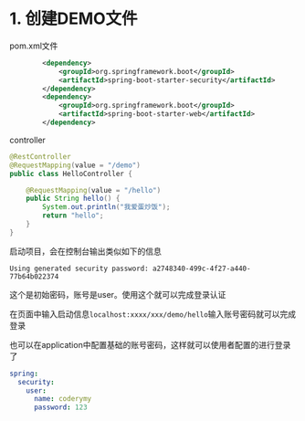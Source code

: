 # 1. 创建DEMO文件

pom.xml文件
```xml
        <dependency>
            <groupId>org.springframework.boot</groupId>
            <artifactId>spring-boot-starter-security</artifactId>
        </dependency>
        <dependency>
            <groupId>org.springframework.boot</groupId>
            <artifactId>spring-boot-starter-web</artifactId>
        </dependency>
```

controller
```java
@RestController
@RequestMapping(value = "/demo")
public class HelloController {

    @RequestMapping(value = "/hello")
    public String hello() {
        System.out.println("我爱蛋炒饭");
        return "hello";
    }
}
```

启动项目，会在控制台输出类似如下的信息

```
Using generated security password: a2748340-499c-4f27-a440-77b64b022374
```

这个是初始密码，账号是user。使用这个就可以完成登录认证

在页面中输入启动信息`localhost:xxxx/xxx/demo/hello`输入账号密码就可以完成登录


也可以在application中配置基础的账号密码，这样就可以使用者配置的进行登录了

```yml
spring: 
  security:
    user:
      name: coderymy
      password: 123
```